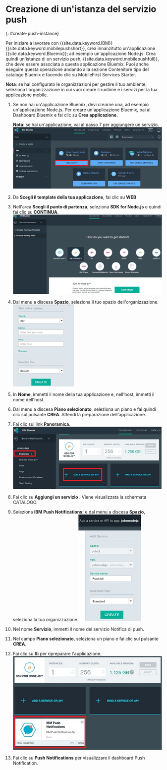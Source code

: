 # Creazione di un'istanza del servizio push
{: #create-push-instance}

Per iniziare a lavorare con {{site.data.keyword.IBM}} {{site.data.keyword.mobilepushshort}}, crea innanzitutto un'applicazione {{site.data.keyword.Bluemix}}; ad esempio un'applicazione Node.js. Crea quindi un'istanza di un servizio push, {{site.data.keyword.mobilepushfull}}, che deve essere associata a questa applicazione Bluemix. Puoi anche eseguire questa operazione andando alla sezione Contenitore tipo del catalogo Bluemix e facendo clic su MobileFirst Services Starter.

**Nota**: se hai configurato le organizzazioni per gestire il tuo ambiente, seleziona l'organizzazione in cui vuoi creare il runtime e i servizi per la tua applicazione mobile.


1. Se non hai un'applicazione Bluemix, devi crearne una, ad esempio un'applicazione Node.js. Per creare un'applicazione Bluemix, bai al Dashboard Bluemix e fai clic su **Crea applicazione**.

	**Nota**: se hai un'applicazione, vai al passo 7 per aggiungere un servizio.![Crea un'istanza del servizio](images/create_service_instance1.jpg "Crea un'istanza del servizio")

1. Da **Scegli il template della tua applicazione**, fai clic su **WEB**

3. Nell'area **Scegli il punto di partenza**, seleziona **SDK for Node.js** e quindi fai clic su **CONTINUA**.![Punto di partenza](images/create_service_nodejs2.jpg)

4. Dal menu a discesa **Spazio**, seleziona il tuo spazio dell'organizzazione.![Seleziona spazio dell'organizzazione](images/create_a_service3.jpg)
1. In **Nome**, immetti il nome della tua applicazione e, nell'host, immetti il nome dell'host.

1. Dal menu a discesa **Piano selezionato**,
                                        seleziona un piano e fai quindi clic sul pulsante **CREA**. Attendi la preparazione dell'applicazione.

1. Fai clic sul link **Panoramica**.![Aggiungi un servizio](images/create_service_add4.jpg)
1. Fai clic su **Aggiungi un servizio** . Viene visualizzata la schermata CATALOGO.

1. Seleziona **IBM Push Notifications:** e dal menu a discesa **Spazio**, seleziona la tua organizzazione.![Menu a discesa dello spazio dell'organizzazione](images/create_service_org.jpg)
1. Nel nome **Servizio**, immetti il nome del servizio Notifica di push.

1. Nel campo **Piano selezionato**, seleziona un piano e fai clic sul pulsante **CREA**.

1. Fai clic su **Sì** per ripreparare l'applicazione.![IBM Push Notification Service](images/create_service_notification5.jpg)

1. Fai clic su **Push Notifications** per visualizzare il dashboard Push Notification.
